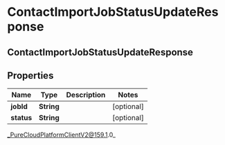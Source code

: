 # ContactImportJobStatusUpdateResponse

## ContactImportJobStatusUpdateResponse

## Properties

|Name | Type | Description | Notes|
|------------ | ------------- | ------------- | -------------|
| **jobId** | **String** |  | [optional] |
| **status** | **String** |  | [optional] |



_PureCloudPlatformClientV2@159.1.0_
